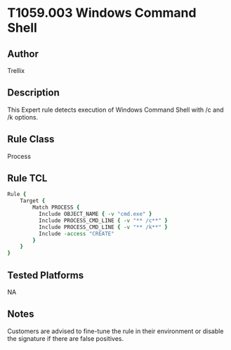 # T1059.003 Windows Command Shell

## Author
Trellix

## Description
This Expert rule detects execution of Windows Command Shell with /c and /k options.

## Rule Class 
Process

## Rule TCL
```tcl
Rule {
    Target {
        Match PROCESS {
          Include OBJECT_NAME { -v "cmd.exe" }
          Include PROCESS_CMD_LINE { -v "** /c**" }
          Include PROCESS_CMD_LINE { -v "** /k**" }
          Include -access "CREATE"
        }
    }
}
```

## Tested Platforms
NA

## Notes
Customers are advised to fine-tune the rule in their environment or disable the signature if there are false positives.

